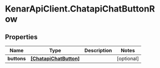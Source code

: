 # KenarApiClient.ChatapiChatButtonRow

## Properties

Name | Type | Description | Notes
------------ | ------------- | ------------- | -------------
**buttons** | [**[ChatapiChatButton]**](ChatapiChatButton.md) |  | [optional] 


